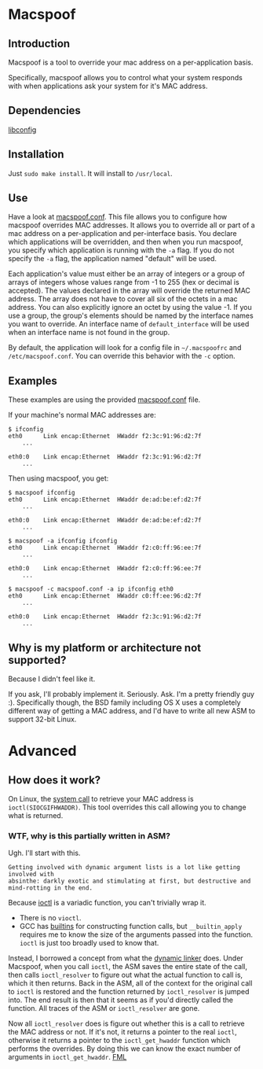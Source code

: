 Macspoof
========

## Introduction
Macspoof is a tool to override your mac address on a per-application basis.

Specifically, macspoof allows you to control what your system responds with when
applications ask your system for it's MAC address.

## Dependencies
[libconfig][libconfig]

## Installation
Just `sudo make install`. It will install to `/usr/local`.

## Use
Have a look at [macspoof.conf][macspoof-conf]. This file allows you to configure
how macspoof overrides MAC addresses. It allows you to override all or part of a
mac address on a per-application and per-interface basis. You declare which
applications will be overridden, and then when you run macspoof, you specify
which application is running with the `-a` flag. If you do not specify the `-a`
flag, the application named "default" will be used.

Each application's value must either be an array of integers or a group of
arrays of integers whose values range from -1 to 255 (hex or decimal is
accepted). The values declared in the array will override the returned MAC
address. The array does not have to cover all six of the octets in a mac
address. You can also explicitly ignore an octet by using the value -1. If you
use a group, the group's elements should be named by the interface names you
want to override. An interface name of `default_interface` will be used when an
interface name is not found in the group.

By default, the application will look for a config file in `~/.macspoofrc` and
`/etc/macspoof.conf`. You can override this behavior with the `-c` option.

## Examples
These examples are using the provided [macspoof.conf][macspoof-conf] file.

If your machine's normal MAC addresses are:

```
$ ifconfig
eth0      Link encap:Ethernet  HWaddr f2:3c:91:96:d2:7f
    ...

eth0:0    Link encap:Ethernet  HWaddr f2:3c:91:96:d2:7f
    ...
```

Then using macspoof, you get:

```
$ macspoof ifconfig
eth0      Link encap:Ethernet  HWaddr de:ad:be:ef:d2:7f
    ...

eth0:0    Link encap:Ethernet  HWaddr de:ad:be:ef:d2:7f
    ...
```

```
$ macspoof -a ifconfig ifconfig
eth0      Link encap:Ethernet  HWaddr f2:c0:ff:96:ee:7f
    ...

eth0:0    Link encap:Ethernet  HWaddr f2:c0:ff:96:ee:7f
    ...
```

```
$ macspoof -c macspoof.conf -a ip ifconfig eth0
eth0      Link encap:Ethernet  HWaddr c0:ff:ee:96:d2:7f
    ...

eth0:0    Link encap:Ethernet  HWaddr f2:3c:91:96:d2:7f
    ...
```

## Why is my platform or architecture not supported?
Because I didn't feel like it.

If you ask, I'll probably implement it. Seriously. Ask. I'm a pretty friendly
guy :). Specifically though, the BSD family including OS X uses a completely
different way of getting a MAC address, and I'd have to write all new ASM to
support 32-bit Linux.

# Advanced

## How does it work?
On Linux, the [system call][SIOCGIFHWADDR] to retrieve your MAC address is
`ioctl(SIOCGIFHWADDR)`. This tool overrides this call allowing you to change
what is returned.

### WTF, why is this partially written in ASM?
Ugh. I'll start with this.

    Getting involved with dynamic argument lists is a lot like getting involved with
    absinthe: darkly exotic and stimulating at first, but destructive and
    mind-rotting in the end.

Because [ioctl][ioctl] is a variadic function, you can't trivially wrap it.

 * There is no `vioctl`.
 * GCC has [builtins][GCC-call-construct] for constructing function calls, but
   `__builtin_apply` requires me to know the size of the arguments passed into
   the function. `ioctl` is just too broadly used to know that.

Instead, I borrowed a concept from what the [dynamic linker][dyld] does. Under
Macspoof, when you call `ioctl`, the ASM saves the entire state of the call,
then calls `ioctl_resolver` to figure out what the actual function to call is,
which it then returns. Back in the ASM, all of the context for the original call
to `ioctl` is restored and the function returned by `ioctl_resolver` is jumped
into. The end result is then that it seems as if you'd directly called the
function. All traces of the ASM or `ioctl_resolver` are gone.

Now all `ioctl_resolver` does is figure out whether this is a call to retrieve
the MAC address or not. If it's not, it returns a pointer to the real `ioctl`,
otherwise it returns a pointer to the `ioctl_get_hwaddr` function which performs
the overrides. By doing this we can know the exact number of arguments in
`ioctl_get_hwaddr`. [FML][FML]

[macspoof-conf]: https://github.com/eatnumber1/macspoof/blob/master/macspoof.conf
[libconfig]: http://www.hyperrealm.com/libconfig/
[FML]: http://www.fmylife.com/
[dyld]: http://en.wikipedia.org/wiki/Dynamic_linking
[GCC-call-construct]: http://gcc.gnu.org/onlinedocs/gcc/Constructing-Calls.html
[ioctl]: http://man7.org/linux/man-pages/man2/ioctl.2.html
[SIOCGIFHWADDR]: http://man7.org/linux/man-pages/man7/netdevice.7.html
